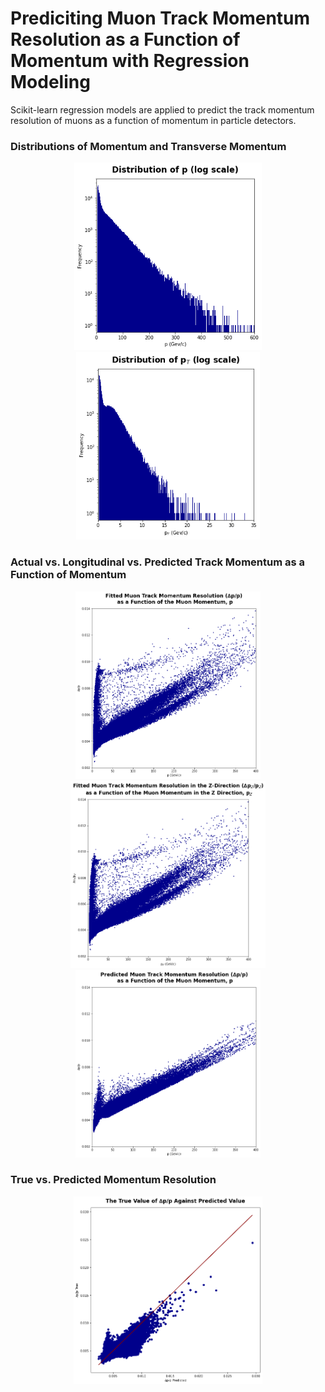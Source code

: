 # Prediciting Muon Track Momentum Resolution as a Function of Momentum with Regression Modeling

Scikit-learn regression models are applied to predict the track momentum resolution of muons as a function of momentum in particle detectors.

### Distributions of Momentum and Transverse Momentum
<p align="center">
<img src="https://github.com/olivia-jackson-lambert/muon-momentum-regression-model/blob/main/Figures/p_distribution.png" alt="examples" height=300/>
<img src="https://github.com/olivia-jackson-lambert/muon-momentum-regression-model/blob/main/Figures/pt_distrbution.png" alt="examples" height=300/>
</p>

### Actual vs. Longitudinal vs. Predicted Track Momentum as a Function of Momentum 
<p align="center">
<img src="https://github.com/olivia-jackson-lambert/muon-momentum-regression-model/blob/main/Figures/fitted_track_momentum.png" alt="examples" height=300/>
<img src="https://github.com/olivia-jackson-lambert/muon-momentum-regression-model/blob/main/Figures/fitted_track_momentum_z.png" alt="examples" height=300/>
<img src="https://github.com/olivia-jackson-lambert/muon-momentum-regression-model/blob/main/Figures/fitted_track_momentum_predicted.png" alt="examples" height=300/>
</p>

### True vs. Predicted Momentum Resolution
<p align="center">
<img src="https://github.com/olivia-jackson-lambert/muon-momentum-regression-model/blob/main/Figures/true_vs_predicted.png" alt="examples" height=300/>
</p>



